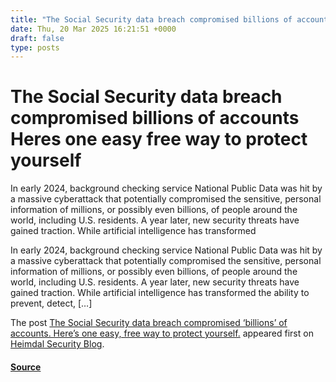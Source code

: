 ```yaml
---
title: "The Social Security data breach compromised billions of accounts Heres one easy free way to protect yourself"
date: Thu, 20 Mar 2025 16:21:51 +0000
draft: false
type: posts
---
```

# The Social Security data breach compromised billions of accounts Heres one easy free way to protect yourself





In early 2024, background checking service National Public Data was hit by a massive cyberattack that potentially compromised the sensitive, personal information of millions, or possibly even billions, of people around the world, including U.S. residents. A year later, new security threats have gained traction. While artificial intelligence has transformed

In early 2024, background checking service National Public Data was hit by a massive cyberattack that potentially compromised the sensitive, personal information of millions, or possibly even billions, of people around the world, including U.S. residents. A year later, new security threats have gained traction. While artificial intelligence has transformed the ability to prevent, detect, \[…\]

The post [The Social Security data breach compromised ‘billions’ of accounts. Here’s one easy, free way to protect yourself.](https://heimdalsecurity.com/blog/social-security-breach-billions-accounts-exposed/) appeared first on [Heimdal Security Blog](https://heimdalsecurity.com/blog).

#### [Source](https://heimdalsecurity.com/blog/social-security-breach-billions-accounts-exposed/)

